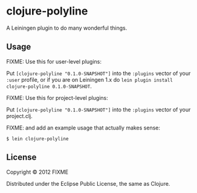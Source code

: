 # clojure-polyline

A Leiningen plugin to do many wonderful things.

## Usage

FIXME: Use this for user-level plugins:

Put `[clojure-polyline "0.1.0-SNAPSHOT"]` into the `:plugins` vector of your
`:user` profile, or if you are on Leiningen 1.x do `lein plugin install
clojure-polyline 0.1.0-SNAPSHOT`.

FIXME: Use this for project-level plugins:

Put `[clojure-polyline "0.1.0-SNAPSHOT"]` into the `:plugins` vector of your project.clj.

FIXME: and add an example usage that actually makes sense:

    $ lein clojure-polyline

## License

Copyright © 2012 FIXME

Distributed under the Eclipse Public License, the same as Clojure.
